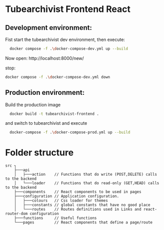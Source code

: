 # Tubearchivist Frontend React

## Development environment:

Fist start the tubearchivist dev environment, then execute:

```bash
  docker compose -f .\docker-compose-dev.yml up --build
```

Now open: http://localhost:8000/new/

stop:

```bash
docker compose -f .\docker-compose-dev.yml down

```

## Production environment:

Build the production image

```bash
  docker build -t tubearchivist-frontend .
```

and switch to tubearchivist and execute

```bash
  docker-compose -f .\docker-compose-prod.yml up --build
```

# Folder structure

```
src ┐
    ├───api
    │   ├───action    // Functions that do write (POST,DELETE) calls to the backend
    │   └───loader    // Functions that do read-only (GET,HEAD) calls to the backend
    ├───components    // React components to be used in pages
    ├───configuration // Application configuration.
    │   ├───colours   // Css loader for themes
    │   ├───constants // global constants that have no good place
    │   └───routes    // Routes definitions used in Links and react-router-dom configuration
    ├───functions     // Useful functions
    └───pages         // React components that define a page/route
```
